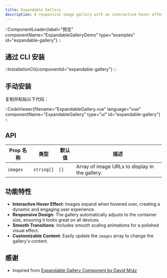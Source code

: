 ```yaml
---
title: Expandable Gallery
description: A responsive image gallery with an interactive hover effect that expands images dynamically.
---
```


::ComponentLoader{label="预览" componentName="ExpandableGalleryDemo" type="examples" id="expandable-gallery"}
::

## 通过 CLI 安装

::InstallationCli{componentId="expandable-gallery"}
::

## 手动安装

复制并粘贴以下代码：

::CodeViewer{filename="ExpandableGallery.vue" language="vue" componentName="ExpandableGallery" type="ui" id="expandable-gallery"}
::

## API

| Prop 名称 | 类型       | 默认值 | 描述                                           |
| --------- | ---------- | ------ | ---------------------------------------------- |
| `images`  | `string[]` | `[]`   | Array of image URLs to display in the gallery. |

## 功能特性

- **Interactive Hover Effect**: Images expand when hovered over, creating a dynamic and engaging user experience.
- **Responsive Design**: The gallery automatically adjusts to the container size, ensuring it looks great on all devices.
- **Smooth Transitions**: Includes smooth scaling animations for a polished visual effect.
- **Customizable Content**: Easily update the `images` array to change the gallery's content.

## 感谢

- Inspired from [Expandable Gallery Component by David Mráz](https://x.com/davidm_ml/status/1872319793124282653)
